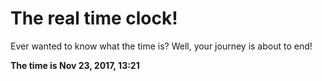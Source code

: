 # The real time clock!

Ever wanted to know what the time is? Well, your journey is about to end!

**The time is Nov 23, 2017, 13:21**
